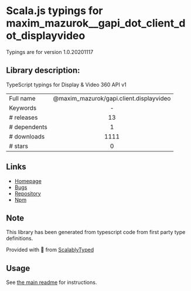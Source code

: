 
# Scala.js typings for maxim_mazurok__gapi_dot_client_dot_displayvideo

Typings are for version 1.0.20201117

## Library description:
TypeScript typings for Display & Video 360 API v1

|                    |                 |
| ------------------ | :-------------: |
| Full name          | @maxim_mazurok/gapi.client.displayvideo |
| Keywords           | - |
| # releases         | 13 |
| # dependents       | 1 |
| # downloads        | 1111 |
| # stars            | 0 |

## Links
- [Homepage](https://github.com/Maxim-Mazurok/google-api-typings-generator#readme)
- [Bugs](https://github.com/Maxim-Mazurok/google-api-typings-generator/issues)
- [Repository](https://github.com/Maxim-Mazurok/google-api-typings-generator)
- [Npm](https://www.npmjs.com/package/%40maxim_mazurok%2Fgapi.client.displayvideo)
    


## Note
This library has been generated from typescript code from first party type definitions.

Provided with :purple_heart: from [ScalablyTyped](https://github.com/oyvindberg/ScalablyTyped)

## Usage
See [the main readme](../../readme.md) for instructions.


